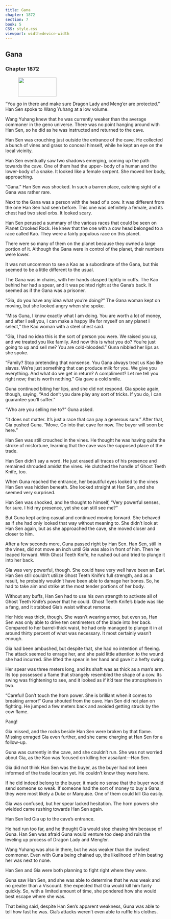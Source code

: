 ```yaml
---
title: Gana
chapter: 1872
section: 7
book: 5
CSS: style.css
viewport: width=device-width
---
```


## Gana

### Chapter 1872

<figure>
	<img src="../Images/gem.gif" alt="" id="gem" width="120" height="60" />
</figure>

“You go in there and make sure Dragon Lady and Meng’er are protected.” Han Sen spoke to Wang Yuhang at a low volume.

Wang Yuhang knew that he was currently weaker than the average commoner in the geno universe. There was no point hanging around with Han Sen, so he did as he was instructed and returned to the cave.

Han Sen was crouching just outside the entrance of the cave. He collected a bunch of vines and grass to conceal himself, while he kept an eye on the local vicinity.

Han Sen eventually saw two shadows emerging, coming up the path towards the cave. One of them had the upper- body of a human and the lower-body of a snake. It looked like a female serpent. She moved her body, approaching.

“Gana.” Han Sen was shocked. In such a barren place, catching sight of a Gana was rather rare.

Next to the Gana was a person with the head of a cow. It was different from the one Han Sen had seen before. This one was definitely a female, and its chest had two steel orbs. It looked scary.

Han Sen perused a summary of the various races that could be seen on Planet Crooked Rock. He knew that the one with a cow head belonged to a race called Kao. They were a fairly populous race on this planet.

There were so many of them on the planet because they owned a large portion of it. Although the Gana were in control of the planet, their numbers were lower.

It was not uncommon to see a Kao as a subordinate of the Gana, but this seemed to be a little different to the usual.

The Gana was in chains, with her hands clasped tightly in cuffs. The Kao behind her had a spear, and it was pointed right at the Gana’s back. It seemed as if the Gana was a prisoner.

“Gia, do you have any idea what you’re doing?” The Gana woman kept on moving, but she looked angry when she spoke.

“Miss Guna, I know exactly what I am doing. You are worth a lot of money, and after I sell you, I can make a happy life for myself on any planet I select,” the Kao woman with a steel chest said.

“Gia, I had no idea this is the sort of person you were. We raised you up, and we treated you like family. And now this is what you do? You’re just going to up and sell me? You are cold-blooded.” Guna nibbled her lips as she spoke.

“Family? Stop pretending that nonsense. You Gana always treat us Kao like slaves. We’re just something that can produce milk for you. We give you everything. And what do we get in return? A compliment? Let me tell you right now; that is worth nothing.” Gia gave a cold smile.

Guna continued biting her lips, and she did not respond. Gia spoke again, though, saying, “And don’t you dare play any sort of tricks. If you do, I can guarantee you’ll suffer.”

“Who are you selling me to?” Guna asked.

“It does not matter. It’s just a race that can pay a generous sum.” After that, Gia pushed Guna. “Move. Go into that cave for now. The buyer will soon be here.”

Han Sen was still crouched in the vines. He thought he was having quite the stroke of misfortune, learning that the cave was the supposed place of the trade.

Han Sen didn’t say a word. He just erased all traces of his presence and remained shrouded amidst the vines. He clutched the handle of Ghost Teeth Knife, too.

When Guna reached the entrance, her beautiful eyes looked to the vines Han Sen was hidden beneath. She looked straight at Han Sen, and she seemed very surprised.

Han Sen was shocked, and he thought to himself, “Very powerful senses, for sure. I hid my presence, yet she can still see me?”

But Guna kept acting casual and continued moving forward. She behaved as if she had only looked that way without meaning to. She didn’t look at Han Sen again, but as she approached the cave, she moved closer and closer to him.

After a few seconds more, Guna passed right by Han Sen. Han Sen, still in the vines, did not move an inch until Gia was also in front of him. Then he leaped forward. With Ghost Teeth Knife, he rushed out and tried to plunge it into her back.

Gia was very powerful, though. She could have very well have been an Earl. Han Sen still couldn’t utilize Ghost Teeth Knife’s full strength, and as a result, he probably wouldn’t have been able to damage her bones. So, he had to take aim and strike at the most tender portions of her body.

Without any buffs, Han Sen had to use his own strength to activate all of Ghost Teeth Knife’s power that he could. Ghost Teeth Knife’s blade was like a fang, and it stabbed Gia’s waist without remorse.

Her hide was thick, though. She wasn’t wearing armor, but even so, Han Sen was only able to drive ten centimeters of the blade into her back. Compared to her barrel-thick waist, he had only managed to plunge it in at around thirty percent of what was necessary. It most certainly wasn’t enough.

Gia had been ambushed, but despite that, she had no intention of fleeing. The attack seemed to enrage her, and she paid little attention to the wound she had incurred. She lifted the spear in her hand and gave it a hefty swing.

Her spear was three meters long, and its shaft was as thick as a man’s arm. Its top possessed a flame that strangely resembled the shape of a cow. Its swing was frightening to see, and it looked as if it’d tear the atmosphere in two.

“Careful! Don’t touch the horn power. She is brilliant when it comes to breaking armor!” Guna shouted from the cave. Han Sen did not plan on fighting. He jumped a few meters back and avoided getting struck by the cow flame.

Pang!

Gia missed, and the rocks beside Han Sen were broken by that flame. Missing enraged Gia even further, and she came charging at Han Sen for a follow-up.

Guna was currently in the cave, and she couldn’t run. She was not worried about Gia, as the Kao was focused on killing her assailant—Han Sen.

Gia did not think Han Sen was the buyer, as the buyer had not been informed of the trade location yet. He couldn’t know they were here.

If he did indeed belong to the buyer, it made no sense that the buyer would send someone so weak. If someone had the sort of money to buy a Gana, they were most likely a Duke or Marquise. One of them could kill Gia easily.

Gia was confused, but her spear lacked hesitation. The horn powers she wielded came rushing towards Han Sen again.

Han Sen led Gia up to the cave’s entrance.

He had run too far, and he thought Gia would stop chasing him because of Guna. Han Sen was afraid Guna would venture too deep and ruin the leveling up process of Dragon Lady and Meng’er.

Wang Yuhang was also in there, but he was weaker than the lowliest commoner. Even with Guna being chained up, the likelihood of him beating her was next to none.

Han Sen and Gia were both planning to fight right where they were.

Guna saw Han Sen, and she was able to determine that he was weak and no greater than a Viscount. She expected that Gia would kill him fairly quickly. So, with a limited amount of time, she pondered how she would best escape where she was.

That being said, despite Han Sen’s apparent weakness, Guna was able to tell how fast he was. Gia’s attacks weren’t even able to ruffle his clothes.